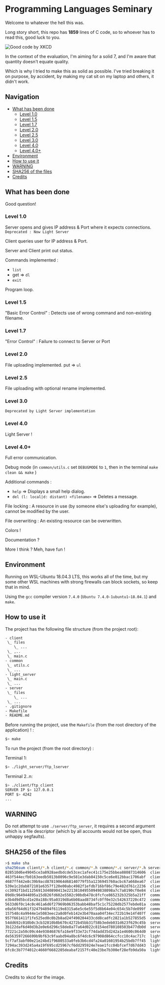 # Programming Languages Seminary #

Welcome to whatever the hell this was.

Long story short, this repo has **1859** lines of C code, so to whoever has to read this, good luck to you.

![Good code by XKCD](https://imgs.xkcd.com/comics/good_code.png)

In the context of the evaluation, I'm aiming for a solid 7, and I'm aware that quantity doesn't equate quality.

Which is why I tried to make this as solid as possible. I've tried breaking it on purpose, by accident, by making my cat sit on my laptop and others, it didn't work.

## Navigation ##

- [What has been done](#what-has-been-done)
  - [Level 1.0](#level-1.0)
  - [Level 1.5](#level-1.5)
  - [Level 1.7](#level-1.7)
  - [Level 2.0](#level-2.0)
  - [Level 2.5](#level-2.5)
  - [Level 3.0](#level-3.0)
  - [Level 4.0](#level-4.0)
  - [Level 4.0+](#level-4.0+)
- [Environment](#environment)
- [How to use it](#how-to-use-it)
- [WARNING](#warning)
- [SHA256 of the files](#sha256-of-the-files)
- [Credits](#credits)

## What has been done ##

Good question!

### Level 1.0 ###

Server opens and gives IP address & Port where it expects connections. `Deprecated : Now Light Server`

Client queries user for IP address & Port.

Server and Client print out status.

Commands implemented :

- `list`
- get => `dl`
- `exit`

Program loop.

### Level 1.5 ###

"Basic Error Control" : Detects use of wrong command and non-existing filename.

### Level 1.7 ###

"Error Control" : Failure to connect to Server or Port

### Level 2.0 ###

File uploading implemented. put => `ul`

### Level 2.5 ###

File uploading with optional rename implemented.

### Level 3.0 ###

`Deprecated by Light Server implementation`

### Level 4.0 ###

Light Server !

### Level 4.0+ ###

Full error communication.

Debug mode (in `common/utils.c` set `DEBUGMODE` to `1`, then in the terminal `make clean && make` )

Additional commands :

- `help` => Displays a small help dialog.
- `del (l: local|d: distant) <filename>` => Deletes a message.

File locking : A resource in use (by someone else's uploading for example), cannot be modified by the user.

File overwriting : An existing resource can be overwritten.

Colors !

Documentation ?

More I think ? Meh, have fun !

## Environment ##

Running on WSL-Ubuntu 18.04.3 LTS, this works all of the time, but my some other WSL machines with strong firewalls can block sockets, so keep that in mind.

Using the `gcc` compiler version `7.4.0` (`Ubuntu 7.4.0-1ubuntu1~18.04.1`) and `make`.

## How to use it ##

The project has the following file structure (from the project root):

```bash
- client
 \_ files
    \_ ...
 \_ ,..
 \_ main.c
- common
 \_ utils.c
 \_ ...
- light_server
 \_ main.c
 \_ ...
- server
 \_ files
    \_ ...
 \_ ...
- .gitignore
- Makefile
- README.md
```

Before running the project, use the `Makefile` (from the root directory of the application) ! :

```bash
$> make
```

To run the project (from the root directory) :

Terminal 1:

```bash
$> ./light_server/ftp_lserver
```

Terminal 2..n:

```bash
$> ./client/ftp_client
SERVER IP $> 127.0.0.1
PORT $> 4242
...
```

## WARNING ##

Do not attempt to use `./server/ftp_server`, it requires a second argument which is a file descriptor (which by all accounts would not be open, thus unhappy segfaults).

## SHA256 of the files ##

```bash
>$ make sha
sha256sum client/*.h client/*.c common/*.h common/*.c server/*.h server/*.c light_server/*.h light_server/*.c
028510d6e49045ce3a8928aedbdcde53cec1afec41c175e25bbea88087314606  client/builtins.h
463f544ecfb0163eedb5013b8096c9e581e3dab84150c5ce6e012bbac1706abf  client/lineReader.h
4687ff442e8c39b9acd87819064d68140779f55a1236945760acbc67a668ea67  client/builtins.c
539e1c2dab872101e6357f120e00abc4982f1efdb716bf86c79e482d761c2236  client/lineReader.c
cc3092f1bd11256913d40890413e221381049550949838098a7c7a8190cf0e84  client/main.c
09d8c964944895a15d826fd602e5502c90bdb478c8fcfce865232b325b5a21ff  common/crc.h
e3b4d9d5bcd1e20a188c95a0319d8a6b08aad8734fc0ff0e32c542637220c472  common/fileHandler.h
5633d6f0c14c0c461a6d6f27969b06353babb48baf5c1c75220db2577ebde01a  common/utils.h
e0a56f64d61f324794894f6119e8315a6e5c6e55f5d8b64e04c654c5b7de099f  common/crc.c
157548c4a9944e1e5083eec2a8d0feb142e3b470aaa04f34ec722b19e14f407f  common/fileHandler.c
957f661411f1fe525ed0c0b2b8ad24f490204433cdd8cadfc2821a1b527855d5  common/utils.c
54dd692c010b0c3cb32810b8b670c4272b45bb31f58b3edeb031d623f629c45b  server/builtins.h
3b122daf6d40d3b2e0e6d296c58de8a77a64d022c8154ed780108503b477db0d  server/builtins.c
77221c2a50c09c44e93846876fa16e9f33e72cf74dadd35d242a1e4600c064d0  server/main.c
de563597266699b9bf63c9faabd94a8bc6f4dc6c97908d864ccfcc10c4ac717c  light_server/llist.h
5cf7af3abf00e21e24bd1f9680533a0feb3b6cd4fa24a01601954b25bdb7ff45  light_server/main.h
7294ac393d245a4a19f695cd25967cf6dd295924e7eae1fcc04bfcef7d67dd43  light_server/llist.c
6fc8c3b77f4012c4660f6682205deabaf2157fc40e23be7b300ef28efb9da50a  light_server/main.c
```

## Credits ##

Credits to xkcd for the image.
